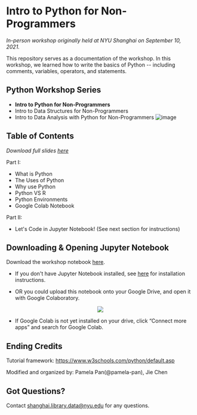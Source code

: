# Intro to Python for Non-Programmers
*In-person workshop originally held at NYU Shanghai on September 10, 2021.*

This repository serves as a documentation of the workshop. In this workshop, we learned how to write the basics of Python -- including comments, variables, operators, and statements.

## Python Workshop Series
- **Intro to Python for Non-Programmers**
- Intro to Data Structures for Non-Programmers
- Intro to Data Analysis with Python for Non-Programmers
![image](https://user-images.githubusercontent.com/93502896/145762981-b028f172-6eea-43a1-958a-90f3a55b0d2c.png)

## Table of Contents
*Download full slides [here](https://github.com/NYU-Shanghai-Data-Services/python-intro/blob/main/1_Intro%20to%20Python.pptx)*

Part I: 
- What is Python
- The Uses of Python
- Why use Python
- Python VS R
- Python Environments
- Google Colab Notebook

Part II:
- Let's Code in Jupyter Notebook! (See next section for instructions)

## Downloading & Opening Jupyter Notebook
Download the workshop notebook [here](https://github.com/NYU-Shanghai-Data-Services/python-intro/blob/main/Let's%20Code_Intro%20to%20Python.ipynb).
- If you don't have Jupyter Notebook installed, see [here](https://jupyter.org/) for installation instructions.

- OR you could upload this notebook onto your Google Drive, and open it with Google Colaboratory.

<p align='center'>
<img src='https://user-images.githubusercontent.com/93502896/145759170-f15b65ce-1fd1-454f-963b-53028b3462a9.png'>
  </p>
  
  - If Google Colab is not yet installed on your drive, click “Connect more apps” and search for Google Colab.

## Ending Credits

Tutorial framework: https://www.w3schools.com/python/default.asp

Modified and organized by: Pamela Pan(@pamela-pan), Jie Chen

## Got Questions?
Contact shanghai.library.data@nyu.edu for any questions.
